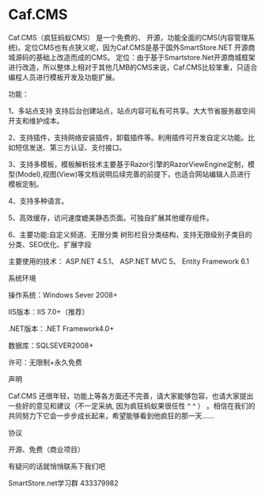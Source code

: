 # Caf.CMS
Caf.CMS（疯狂蚂蚁CMS） 是一个免费的、 开源，功能全面的CMS(内容管理系统)。定位CMS也有点狭义呢，因为Caf.CMS是基于国外SmartStore.NET 开源商城源码的基础上改造而成的CMS。
定位：由于基于Smartstore.Net开源商城框架进行改造，所以整体上相对于其他几MB的CMS来说，Caf.CMS比较笨重，只适合编程人员进行模板开发及功能扩展。

功能：

1、多站点支持 支持后台创建站点，站点内容可私有可共享。大大节省服务器空间开支和维护成本。

2、支持插件，支持网络安装插件，卸载插件等。利用插件可开发自定义功能。比如短信发送、第三方认证、支付接口。

3、支持多模板，模板解析技术主要基于Razor引擎的RazorViewEngine定制，模型(Model),视图(View)等文档说明后续完善的前提下，也适合网站编辑人员进行模板定制。

4、支持多种语言。

5、高效缓存，访问速度媲美静态页面。可独自扩展其他缓存组件。

6、主要功能:自定义频道、无限分类 树形栏目分类结构，支持无限级别子类目的分类、SEO优化、扩展字段


主要使用的技术： ASP.NET 4.5.1、 ASP.NET MVC 5、  Entity Framework 6.1

系统环境

操作系统：Windows Sever 2008+

IIS版本：IIS 7.0+（推荐）

.NET版本：.NET Framework4.0+

数据库：SQLSEVER2008+

许可：无限制+永久免费

声明

Caf.CMS 还很年轻，功能上等各方面还不完善，请大家能够包容，也请大家提出一些好的意见和建议（不一定采纳, 因为疯狂蚂蚁果很任性 ^ ^ ） 。相信在我们的共同努力下它会一步步成长起来，希望能够看到他疯狂的那一天......

协议

开源、免费（商业项目）

有疑问的话就悄悄联系下我们吧

SmartStore.net学习群 433379982
